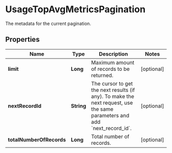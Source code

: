 # UsageTopAvgMetricsPagination

The metadata for the current pagination.

## Properties

| Name                     | Type       | Description                                                                                                                        | Notes      |
| ------------------------ | ---------- | ---------------------------------------------------------------------------------------------------------------------------------- | ---------- |
| **limit**                | **Long**   | Maximum amount of records to be returned.                                                                                          | [optional] |
| **nextRecordId**         | **String** | The cursor to get the next results (if any). To make the next request, use the same parameters and add &#x60;next_record_id&#x60;. | [optional] |
| **totalNumberOfRecords** | **Long**   | Total number of records.                                                                                                           | [optional] |
